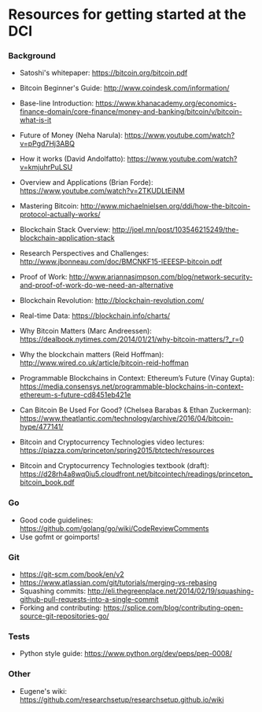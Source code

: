 # Resources for getting started at the DCI

### Background

* Satoshi's whitepaper: https://bitcoin.org/bitcoin.pdf

* Bitcoin Beginner's Guide: http://www.coindesk.com/information/
* Base-line Introduction: https://www.khanacademy.org/economics-finance-domain/core-finance/money-and-banking/bitcoin/v/bitcoin-what-is-it
* Future of Money (Neha Narula): https://www.youtube.com/watch?v=pPgd7Hj3ABQ
* How it works (David Andolfatto): https://www.youtube.com/watch?v=kmjuhrPuLSU
* Overview and Applications (Brian Forde): https://www.youtube.com/watch?v=2TKUDLtEiNM

* Mastering Bitcoin: http://www.michaelnielsen.org/ddi/how-the-bitcoin-protocol-actually-works/
* Blockchain Stack Overview: http://joel.mn/post/103546215249/the-blockchain-application-stack
* Research Perspectives and Challenges: http://www.jbonneau.com/doc/BMCNKF15-IEEESP-bitcoin.pdf
* Proof of Work: http://www.ariannasimpson.com/blog/network-security-and-proof-of-work-do-we-need-an-alternative
* Blockchain Revolution: http://blockchain-revolution.com/
* Real-time Data: https://blockchain.info/charts/
* Why Bitcoin Matters (Marc Andreessen): https://dealbook.nytimes.com/2014/01/21/why-bitcoin-matters/?_r=0
* Why the blockchain matters (Reid Hoffman): http://www.wired.co.uk/article/bitcoin-reid-hoffman
* Programmable Blockchains in Context: Ethereum’s Future (Vinay Gupta): https://media.consensys.net/programmable-blockchains-in-context-ethereum-s-future-cd8451eb421e
* Can Bitcoin Be Used For Good? (Chelsea Barabas & Ethan Zuckerman): https://www.theatlantic.com/technology/archive/2016/04/bitcoin-hype/477141/

* Bitcoin and Cryptocurrency Technologies video lectures: https://piazza.com/princeton/spring2015/btctech/resources
* Bitcoin and Cryptocurrency Technologies textbook (draft): https://d28rh4a8wq0iu5.cloudfront.net/bitcointech/readings/princeton_bitcoin_book.pdf

### Go

* Good code guidelines: https://github.com/golang/go/wiki/CodeReviewComments
* Use gofmt or goimports!

### Git

* https://git-scm.com/book/en/v2
* https://www.atlassian.com/git/tutorials/merging-vs-rebasing
* Squashing commits: http://eli.thegreenplace.net/2014/02/19/squashing-github-pull-requests-into-a-single-commit
* Forking and contributing: https://splice.com/blog/contributing-open-source-git-repositories-go/

### Tests

* Python style guide: https://www.python.org/dev/peps/pep-0008/

### Other

* Eugene's wiki: https://github.com/researchsetup/researchsetup.github.io/wiki
